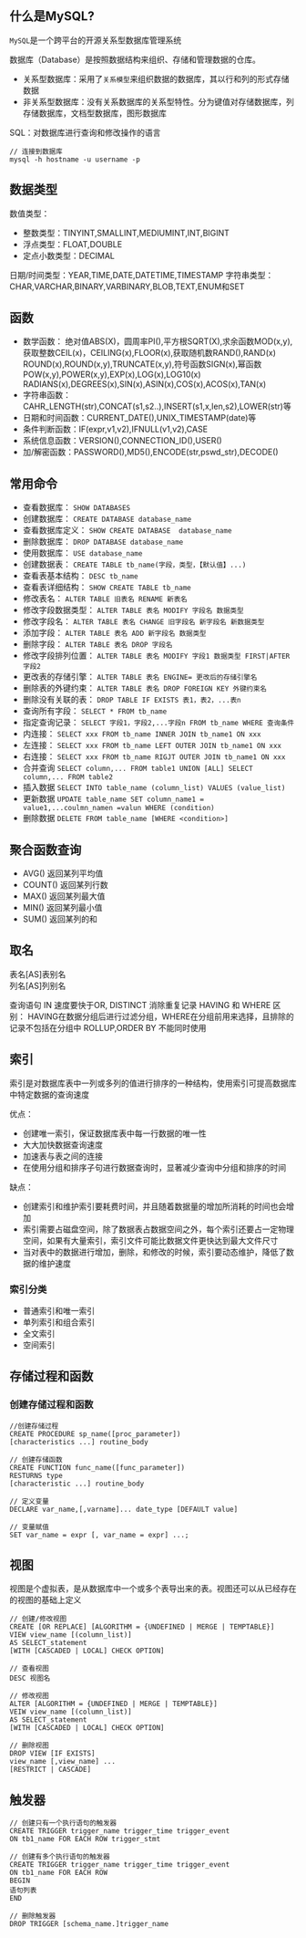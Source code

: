 ## 什么是MySQL?
`MySQL`是一个跨平台的开源关系型数据库管理系统

数据库（Database）是按照数据结构来组织、存储和管理数据的仓库。

- 关系型数据库：采用了`关系模型`来组织数据的数据库，其以行和列的形式存储数据
- 非关系型数据库：没有关系数据库的关系型特性。分为键值对存储数据库，列存储数据库，文档型数据库，图形数据库

SQL：对数据库进行查询和修改操作的语言

```
// 连接到数据库
mysql -h hostname -u username -p
```

## 数据类型
数值类型：
- 整数类型：TINYINT,SMALLINT,MEDIUMINT,INT,BIGINT  
- 浮点类型：FLOAT,DOUBLE  
- 定点小数类型：DECIMAL

日期/时间类型：YEAR,TIME,DATE,DATETIME,TIMESTAMP
字符串类型：CHAR,VARCHAR,BINARY,VARBINARY,BLOB,TEXT,ENUM和SET

## 函数
- 数学函数：
绝对值ABS(X)，圆周率PI(),平方根SQRT(X),求余函数MOD(x,y),获取整数CEIL(x)，CEILING(x),FLOOR(x),获取随机数RAND(),RAND(x)
ROUND(x),ROUND(x,y),TRUNCATE(x,y),符号函数SIGN(x),幂函数POW(x,y),POWER(x,y),EXP(x),LOG(x),LOG10(x)
RADIANS(x),DEGREES(x),SIN(x),ASIN(x),COS(x),ACOS(x),TAN(x)
- 字符串函数：CAHR_LENGTH(str),CONCAT(s1,s2..),INSERT(s1,x,len,s2),LOWER(str)等
- 日期和时间函数：CURRENT_DATE(),UNIX_TIMESTAMP(date)等
- 条件判断函数：IF(expr,v1,v2),IFNULL(v1,v2),CASE
- 系统信息函数：VERSION(),CONNECTION_ID(),USER()
- 加/解密函数：PASSWORD(),MD5(),ENCODE(str,pswd_str),DECODE()



## 常用命令

- 查看数据库： `SHOW DATABASES`
- 创建数据库： `CREATE DATABASE database_name`
- 查看数据库定义： `SHOW CREATE DATABASE  database_name`
- 删除数据库： `DROP DATABASE database_name`
- 使用数据库： `USE database_name`
- 创建数据表： `CREATE TABLE tb_name(字段，类型，【默认值】...)`
- 查看表基本结构： `DESC tb_name`
- 查看表详细结构： `SHOW CREATE TABLE tb_name`
- 修改表名： `ALTER TABLE 旧表名 RENAME 新表名`
- 修改字段数据类型： `ALTER TABLE 表名 MODIFY 字段名 数据类型`
- 修改字段名： `ALTER TABLE 表名 CHANGE 旧字段名 新字段名 新数据类型`
- 添加字段： `ALTER TABLE 表名 ADD 新字段名 数据类型`
- 删除字段： `ALTER TABLE 表名 DROP 字段名`
- 修改字段排列位置： `ALTER TABLE 表名 MODIFY 字段1 数据类型 FIRST|AFTER 字段2`
- 更改表的存储引擎： `ALTER TABLE 表名 ENGINE= 更改后的存储引擎名`
- 删除表的外键约束： `ALTER TABLE 表名 DROP FOREIGN KEY 外键约束名`
- 删除没有关联的表： `DROP TABLE IF EXISTS 表1，表2，...表n`
- 查询所有字段： `SELECT * FROM tb_name`
- 指定查询记录： `SELECT 字段1，字段2,...字段n FROM tb_name WHERE 查询条件`
- 内连接： `SELECT xxx FROM tb_name INNER JOIN tb_name1 ON xxx`
- 左连接： `SELECT xxx FROM tb_name LEFT OUTER JOIN tb_name1 ON xxx`
- 右连接： `SELECT xxx FROM tb_name RIGJT OUTER JOIN tb_name1 ON xxx`
- 合并查询 `SELECT column,... FROM table1 UNION [ALL] SELECT column,... FROM table2`
- 插入数据 `SELECT INTO table_name (column_list) VALUES (value_list)`
- 更新数据 `UPDATE table_name SET column_name1 = value1,...coulmn_namen =valun WHERE (condition)`
- 删除数据 `DELETE FROM table_name [WHERE <condition>]`

## 聚合函数查询
- AVG() 返回某列平均值
- COUNT() 返回某列行数
- MAX() 返回某列最大值
- MIN() 返回某列最小值
- SUM() 返回某列的和

## 取名
表名[AS]表别名  
列名[AS]列别名


查询语句 IN 速度要快于OR, DISTINCT 消除重复记录
HAVING 和 WHERE 区别：
HAVING在数据分组后进行过滤分组，WHERE在分组前用来选择，且排除的记录不包括在分组中
ROLLUP,ORDER BY 不能同时使用

## 索引
索引是对数据库表中一列或多列的值进行排序的一种结构，使用索引可提高数据库中特定数据的查询速度

优点：
- 创建唯一索引，保证数据库表中每一行数据的唯一性
- 大大加快数据查询速度
- 加速表与表之间的连接
- 在使用分组和排序子句进行数据查询时，显著减少查询中分组和排序的时间

缺点：
- 创建索引和维护索引要耗费时间，并且随着数据量的增加所消耗的时间也会增加
- 索引需要占磁盘空间，除了数据表占数据空间之外，每个索引还要占一定物理空间，如果有大量索引，索引文件可能比数据文件更快达到最大文件尺寸
- 当对表中的数据进行增加，删除，和修改的时候，索引要动态维护，降低了数据的维护速度

### 索引分类
- 普通索引和唯一索引
- 单列索引和组合索引
- 全文索引
- 空间索引

## 存储过程和函数

### 创建存储过程和函数
```
//创建存储过程
CREATE PROCEDURE sp_name([proc_parameter])
[characteristics ...] routine_body

// 创建存储函数
CREATE FUNCTION func_name([func_parameter])
RESTURNS type
[characteristic ...] routine_body

// 定义变量
DECLARE var_name,[,varname]... date_type [DEFAULT value]

// 变量赋值
SET var_name = expr [, var_name = expr] ...;
```

## 视图
视图是个虚拟表，是从数据库中一个或多个表导出来的表。视图还可以从已经存在的视图的基础上定义

```
// 创建/修改视图
CREATE [OR REPLACE] [ALGORITHM = {UNDEFINED | MERGE | TEMPTABLE}]
VIEW view_name [(column_list)]
AS SELECT_statement
[WITH [CASCADED | LOCAL] CHECK OPTION]

// 查看视图
DESC 视图名

// 修改视图
ALTER [ALGORITHM = {UNDEFINED | MERGE | TEMPTABLE}]
VEIW view_name [(column_list)]
AS SELECT_statement
[WITH [CASCADED | LOCAL] CHECK OPTION]

// 删除视图
DROP VIEW [IF EXISTS]
view_name [,view_name] ...
[RESTRICT | CASCADE]
```
## 触发器
```
// 创建只有一个执行语句的触发器
CREATE TRIGGER trigger_name trigger_time trigger_event
ON tb1_name FOR EACH ROW trigger_stmt

// 创建有多个执行语句的触发器
CREATE TRIGGER trigger_name trigger_time trigger_event
ON tb1_name FOR EACH ROW 
BEGIN
语句列表
END

// 删除触发器
DROP TRIGGER [schema_name.]trigger_name
```

